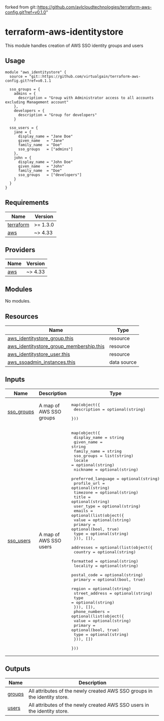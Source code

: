 forked from git::https://github.com/avlcloudtechnologies/terraform-aws-config.git?ref=v0.1.0"


# terraform-aws-identitystore
This module handles creation of AWS SSO identity groups and users

## Usage

```hcl
module "aws_identitystore" {
  source = "git::https://github.com/virtualgain/terraform-aws-config.git?ref=v0.1.1

  sso_groups = {
    admins = {
      description = "Group with Administrator access to all accounts excluding Management account"
    },
    developers = {
      description = "Group for developers"
    }

  sso_users = {
    jane = {
      display_name = "Jane Doe"
      given_name   = "Jane"
      family_name  = "Doe"
      sso_groups   = ["admins"]
    },
    john = {
      display_name = "John Doe"
      given_name   = "John"
      family_name  = "Doe"
      sso_groups   = ["developers"]
    }
  }
}
```

<!-- BEGINNING OF PRE-COMMIT-TERRAFORM DOCS HOOK -->
## Requirements

| Name | Version |
|------|---------|
| <a name="requirement_terraform"></a> [terraform](#requirement\_terraform) | >= 1.3.0 |
| <a name="requirement_aws"></a> [aws](#requirement\_aws) | ~> 4.33 |

## Providers

| Name | Version |
|------|---------|
| <a name="provider_aws"></a> [aws](#provider\_aws) | ~> 4.33 |

## Modules

No modules.

## Resources

| Name | Type |
|------|------|
| [aws_identitystore_group.this](https://registry.terraform.io/providers/hashicorp/aws/latest/docs/resources/identitystore_group) | resource |
| [aws_identitystore_group_membership.this](https://registry.terraform.io/providers/hashicorp/aws/latest/docs/resources/identitystore_group_membership) | resource |
| [aws_identitystore_user.this](https://registry.terraform.io/providers/hashicorp/aws/latest/docs/resources/identitystore_user) | resource |
| [aws_ssoadmin_instances.this](https://registry.terraform.io/providers/hashicorp/aws/latest/docs/data-sources/ssoadmin_instances) | data source |

## Inputs

| Name | Description | Type | Default | Required |
|------|-------------|------|---------|:--------:|
| <a name="input_sso_groups"></a> [sso\_groups](#input\_sso\_groups) | A map of AWS SSO groups | <pre>map(object({<br>    description = optional(string)<br>  }))</pre> | n/a | yes |
| <a name="input_sso_users"></a> [sso\_users](#input\_sso\_users) | A map of AWS SSO users | <pre>map(object({<br>    display_name       = string<br>    given_name         = string<br>    family_name        = string<br>    sso_groups         = list(string)<br>    locale             = optional(string)<br>    nickname           = optional(string)<br>    preferred_language = optional(string)<br>    profile_url        = optional(string)<br>    timezone           = optional(string)<br>    title              = optional(string)<br>    user_type          = optional(string)<br>    emails = optional(list(object({<br>      value   = optional(string)<br>      primary = optional(bool, true)<br>      type    = optional(string)<br>    })), []),<br>    addresses = optional(list(object({<br>      country        = optional(string)<br>      formatted      = optional(string)<br>      locality       = optional(string)<br>      postal_code    = optional(string)<br>      primary        = optional(bool, true)<br>      region         = optional(string)<br>      street_address = optional(string)<br>      type           = optional(string)<br>    })), []),<br>    phone_numbers = optional(list(object({<br>      value   = optional(string)<br>      primary = optional(bool, true)<br>      type    = optional(string)<br>    })), [])<br>  }))</pre> | n/a | yes |

## Outputs

| Name | Description |
|------|-------------|
| <a name="output_groups"></a> [groups](#output\_groups) | All attributes of the newly created AWS SSO groups in the identity store. |
| <a name="output_users"></a> [users](#output\_users) | All attributes of the newly created AWS SSO users in the identity store. |
<!-- END OF PRE-COMMIT-TERRAFORM DOCS HOOK -->
